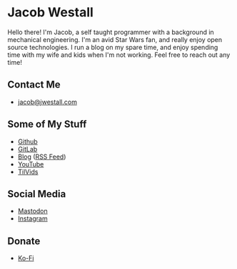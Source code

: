 # Jacob Westall

Hello there! I'm Jacob, a self taught programmer with a background in mechanical engineering. I'm an avid Star Wars fan, and really enjoy open source technologies. I run a blog on my spare time, and enjoy spending time with my wife and kids when I'm not working. Feel free to reach out any time!

## Contact Me

- [jacob@jwestall.com](mailto:jacob@jwestall.com)

## Some of My Stuff

- [Github](https://github.com/jwestall)
- [GitLab](https://gitlab.com/jlwtformer)
- [Blog](/blog) ([RSS Feed](/feed.xml))
- [YouTube](https://www.youtube.com/channel/UCEOuNtcigFUx8Td6es5jioA)
- [TilVids](https://tilvids.com/c/jacob_westall_channel/videos)

## Social Media

- [Mastodon](https://mathstodon.xyz/@jwestall_com)
- [Instagram](https://instagram.com/jwestall_com)

## Donate

- [Ko-Fi](https://ko-fi.com/jwestall)

